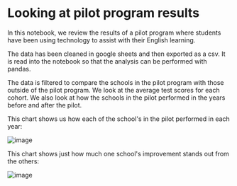 # Looking at pilot program results  

In this notebook, we review the results of a pilot program where students have been using technology to assist with their English learning. 

The data has been cleaned in google sheets and then exported as a csv. It is read into the notebook so that the analysis can be performed with pandas.

The data is filtered to compare the schools in the pilot program with those outside of the pilot program. We look at the average test scores for each cohort. We also look at how the schools in the pilot performed in the years before and after the pilot.

This chart shows us how each of the school's in the pilot performed in each year:

![image](https://user-images.githubusercontent.com/118135886/236583817-ad4565a6-5908-4a4f-96f9-a117e8d36e6c.png)

This chart shows just how much one school's improvement stands out from the others:

![image](https://user-images.githubusercontent.com/118135886/236583799-df29cb1f-586a-42c8-826b-78fe73fd593a.png)
